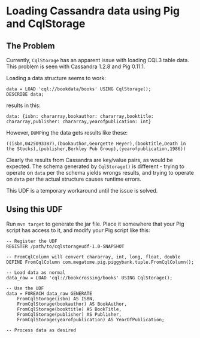 # Loading Cassandra data using Pig and CqlStorage

## The Problem

Currently, `CqlStorage` has an apparent issue with loading CQL3 table data. This problem is seen with Cassandra 1.2.8 and Pig 0.11.1.

Loading a data structure seems to work:

    data = LOAD 'cql://bookdata/books' USING CqlStorage();
    DESCRIBE data;

results in this:

    data: {isbn: chararray,bookauthor: chararray,booktitle: chararray,publisher: chararray,yearofpublication: int}

However, `DUMP`ing the data gets results like these:

    ((isbn,0425093387),(bookauthor,Georgette Heyer),(booktitle,Death in the Stocks),(publisher,Berkley Pub Group),(yearofpublication,1986))

Clearly the results from Cassandra are key/value pairs, as would be expected. The schema generated by `CqlStorage()` is different - trying to operate on `data` per the schema yields wrongs results, and trying to operate on `data` per the actual structure causes runtime errors.

This UDF is a temporary workaround until the issue is solved.

## Using this UDF
Run `mvn target` to generate the jar file. Place it somewhere that your Pig script has access to it, and modify your Pig script like this:

    -- Register the UDF
    REGISTER /path/to/cqlstorageudf-1.0-SNAPSHOT
    
    -- FromCqlColumn will convert chararray, int, long, float, double
    DEFINE FromCqlColumn com.megatome.pig.piggybank.tuple.FromCqlColumn();
    
    -- Load data as normal
    data_raw = LOAD 'cql://bookcrossing/books' USING CqlStorage();
    
    -- Use the UDF
    data = FOREACH data_raw GENERATE
        FromCqlStorage(isbn) AS ISBN,
        FromCqlStorage(bookauthor) AS BookAuthor,
        FromCqlStorage(booktitle) AS BookTitle,
        FromCqlStorage(publisher) AS Publisher,
        FromCqlStorage(yearofpublication) AS YearOfPublication;
        
    -- Process data as desired